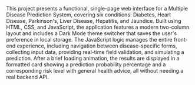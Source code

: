 This project presents a functional, single-page web interface for a Multiple Disease Prediction System, covering six conditions: Diabetes, Heart Disease, Parkinson's, Liver Disease, Hepatitis, and Jaundice. Built using HTML, CSS, and JavaScript, the application features a modern two-column layout and includes a Dark Mode theme switcher that saves the user's preference in local storage. The JavaScript logic manages the entire front-end experience, including navigation between disease-specific forms, collecting input data, providing real-time field validation, and simulating a prediction. After a brief loading animation, the results are displayed in a formatted card showing a prediction probability percentage and a corresponding risk level with general health advice, all without needing a real backend API.

